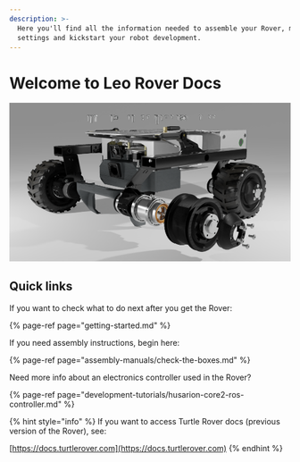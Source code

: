 ```yaml
---
description: >-
  Here you'll find all the information needed to assemble your Rover, modify its
  settings and kickstart your robot development.
---
```


# Welcome to Leo Rover Docs

![](.gitbook/assets/leo-exploded-02-11-2019-d.png)

## Quick links

If you want to check what to do next after you get the Rover:

{% page-ref page="getting-started.md" %}

If you need assembly instructions, begin here:

{% page-ref page="assembly-manuals/check-the-boxes.md" %}

Need more info about an electronics controller used in the Rover?

{% page-ref page="development-tutorials/husarion-core2-ros-controller.md" %}

{% hint style="info" %}
If you want to access Turtle Rover docs \(previous version of the Rover\), see:

[https://docs.turtlerover.com](https://docs.turtlerover.com)
{% endhint %}



